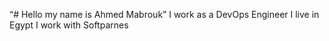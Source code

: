 “# Hello my name is Ahmed Mabrouk”
I work as a DevOps Engineer 
I live in Egypt
I work with Softparnes